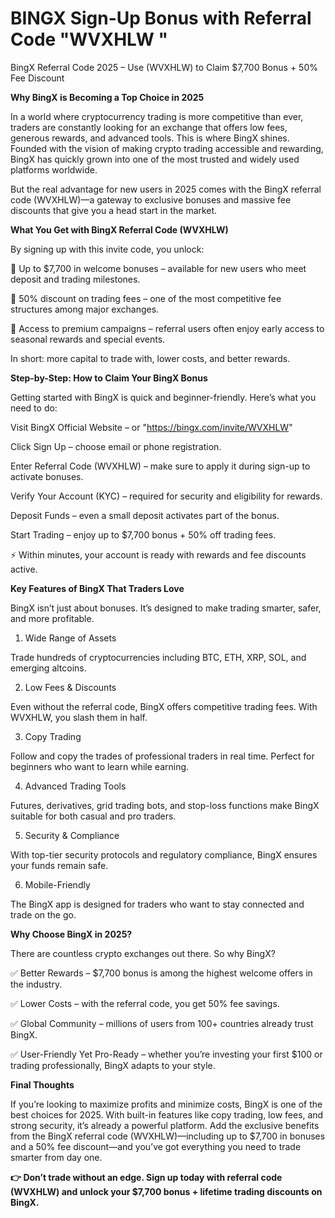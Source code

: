# BINGX Sign-Up Bonus with Referral Code "WVXHLW "

BingX Referral Code 2025 – Use (WVXHLW) to Claim $7,700 Bonus + 50% Fee Discount

**Why BingX is Becoming a Top Choice in 2025**

In a world where cryptocurrency trading is more competitive than ever, traders are constantly looking for an exchange that offers low fees, generous rewards, and advanced tools. This is where BingX shines. Founded with the vision of making crypto trading accessible and rewarding, BingX has quickly grown into one of the most trusted and widely used platforms worldwide.

But the real advantage for new users in 2025 comes with the BingX referral code (WVXHLW)—a gateway to exclusive bonuses and massive fee discounts that give you a head start in the market.

**What You Get with BingX Referral Code (WVXHLW)**

By signing up with this invite code, you unlock:

🎁 Up to $7,700 in welcome bonuses – available for new users who meet deposit and trading milestones.

💸 50% discount on trading fees – one of the most competitive fee structures among major exchanges.

🔐 Access to premium campaigns – referral users often enjoy early access to seasonal rewards and special events.

In short: more capital to trade with, lower costs, and better rewards.

**Step-by-Step: How to Claim Your BingX Bonus**

Getting started with BingX is quick and beginner-friendly. Here’s what you need to do:

Visit BingX Official Website – or "https://bingx.com/invite/WVXHLW"

Click Sign Up – choose email or phone registration.

Enter Referral Code (WVXHLW) – make sure to apply it during sign-up to activate bonuses.

Verify Your Account (KYC) – required for security and eligibility for rewards.

Deposit Funds – even a small deposit activates part of the bonus.

Start Trading – enjoy up to $7,700 bonus + 50% off trading fees.

⚡ Within minutes, your account is ready with rewards and fee discounts active.

**Key Features of BingX That Traders Love**

BingX isn’t just about bonuses. It’s designed to make trading smarter, safer, and more profitable.

1. Wide Range of Assets

Trade hundreds of cryptocurrencies including BTC, ETH, XRP, SOL, and emerging altcoins.

2. Low Fees & Discounts

Even without the referral code, BingX offers competitive trading fees. With WVXHLW, you slash them in half.

3. Copy Trading

Follow and copy the trades of professional traders in real time. Perfect for beginners who want to learn while earning.

4. Advanced Trading Tools

Futures, derivatives, grid trading bots, and stop-loss functions make BingX suitable for both casual and pro traders.

5. Security & Compliance

With top-tier security protocols and regulatory compliance, BingX ensures your funds remain safe.

6. Mobile-Friendly

The BingX app is designed for traders who want to stay connected and trade on the go.

**Why Choose BingX in 2025?**

There are countless crypto exchanges out there. So why BingX?

✅ Better Rewards – $7,700 bonus is among the highest welcome offers in the industry.

✅ Lower Costs – with the referral code, you get 50% fee savings.

✅ Global Community – millions of users from 100+ countries already trust BingX.

✅ User-Friendly Yet Pro-Ready – whether you’re investing your first $100 or trading professionally, BingX adapts to your style.

**Final Thoughts**

If you’re looking to maximize profits and minimize costs, BingX is one of the best choices for 2025. With built-in features like copy trading, low fees, and strong security, it’s already a powerful platform. Add the exclusive benefits from the BingX referral code (WVXHLW)—including up to $7,700 in bonuses and a 50% fee discount—and you’ve got everything you need to trade smarter from day one.

**👉 Don’t trade without an edge. Sign up today with referral code (WVXHLW) and unlock your $7,700 bonus + lifetime trading discounts on BingX.**
